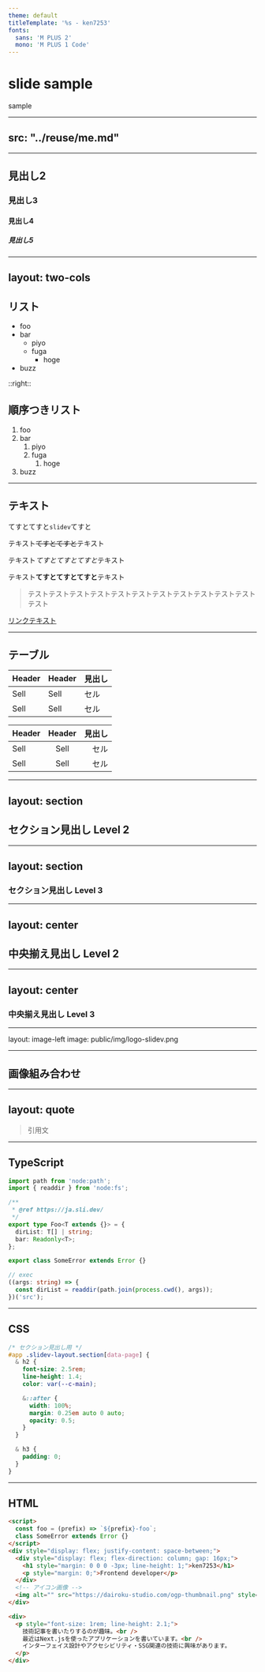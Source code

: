 ```yaml
---
theme: default
titleTemplate: '%s - ken7253'
fonts:
  sans: 'M PLUS 2'
  mono: 'M PLUS 1 Code'
---
```


# slide sample

sample

---

## src: "../reuse/me.md"

---

## 見出し2

### 見出し3

#### 見出し4

##### 見出し5

---

## layout: two-cols

## リスト

- foo
- bar
  - piyo
  - fuga
    - hoge
- buzz

::right::

## 順序つきリスト

1. foo
2. bar
   1. piyo
   2. fuga
      1. hoge
3. buzz

---

## テキスト

てすとてすと`slidev`てすと

テキスト~~てすとてすと~~テキスト

テキスト*てすとてすとてすと*テキスト

テキスト**てすとてすとてすと**テキスト

> テストテストテストテストテストテストテストテストテストテストテストテスト

[リンクテキスト](https://ja.sli.dev/)

---

## テーブル

| Header | Header | 見出し |
| ------ | ------ | ------ |
| Sell   | Sell   | セル   |
| Sell   | Sell   | セル   |

| Header | Header | 見出し |
| :----- | :----: | -----: |
| Sell   |  Sell  |   セル |
| Sell   |  Sell  |   セル |

---

## layout: section

## セクション見出し Level 2

---

## layout: section

### セクション見出し Level 3

---

## layout: center

## 中央揃え見出し Level 2

---

## layout: center

### 中央揃え見出し Level 3

---

layout: image-left
image: public/img/logo-slidev.png

---

## 画像組み合わせ

---

## layout: quote

> 引用文

---

## TypeScript

```ts
import path from 'node:path';
import { readdir } from 'node:fs';

/**
 * @ref https://ja.sli.dev/
 */
export type Foo<T extends {}> = {
  dirList: T[] | string;
  bar: Readonly<T>;
};

export class SomeError extends Error {}

// exec
((args: string) => {
  const dirList = readdir(path.join(process.cwd(), args));
})('src');
```

---

## CSS

```css
/* セクション見出し用 */
#app .slidev-layout.section[data-page] {
  & h2 {
    font-size: 2.5rem;
    line-height: 1.4;
    color: var(--c-main);

    &::after {
      width: 100%;
      margin: 0.25em auto 0 auto;
      opacity: 0.5;
    }
  }

  & h3 {
    padding: 0;
  }
}
```

---

## HTML

```html
<script>
  const foo = (prefix) => `${prefix}-foo`;
  class SomeError extends Error {}
</script>
<div style="display: flex; justify-content: space-between;">
  <div style="display: flex; flex-direction: column; gap: 16px;">
    <h1 style="margin: 0 0 0 -3px; line-height: 1;">ken7253</h1>
    <p style="margin: 0;">Frontend developer</p>
  </div>
  <!-- アイコン画像 -->
  <img alt="" src="https://dairoku-studio.com/ogp-thumbnail.png" style="position:fixed;" />
</div>

<div>
  <p style="font-size: 1rem; line-height: 2.1;">
    技術記事を書いたりするのが趣味。<br />
    最近はNext.jsを使ったアプリケーションを書いています。<br />
    インターフェイス設計やアクセシビリティ・SSG関連の技術に興味があります。
  </p>
</div>
```
